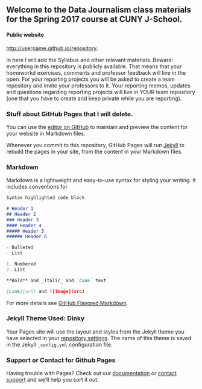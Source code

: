 ## Welcome to the Data Journalism class materials for the Spring 2017 course at CUNY J-School.

#### Public website
http://username.github.io/repository.

In here I will add the Syllabus and other relevant materials. Beware: everything in this repository is publicly available. That means that your homeworkd exercises, comments and professor feedback will live in the open. For your reporting projects you will be asked to create a team repository and invite your professors to it. Your reporting memos, updates and questions regarding reporting projects will live in YOUR team repository (one that you have to create and keep private while you are reporting).

### Stuff about GitHub Pages that I will delete.

You can use the [editor on GitHub](https://github.com/datajournalists/djspring17/edit/master/README.md) to maintain and preview the content for your website in Markdown files.

Whenever you commit to this repository, GitHub Pages will run [Jekyll](https://jekyllrb.com/) to rebuild the pages in your site, from the content in your Markdown files.

### Markdown

Markdown is a lightweight and easy-to-use syntax for styling your writing. It includes conventions for

```markdown
Syntax highlighted code block

# Header 1
## Header 2
### Header 3
#### Header 4
##### Header 5
###### Header 6

- Bulleted
- List

1. Numbered
2. List

**Bold** and _Italic_ and `Code` text

[Link](url) and ![Image](src)
```

For more details see [GitHub Flavored Markdown](https://guides.github.com/features/mastering-markdown/).

### Jekyll Theme Used: Dinky

Your Pages site will use the layout and styles from the Jekyll theme you have selected in your [repository settings](https://github.com/datajournalists/djspring17/settings). The name of this theme is saved in the Jekyll `_config.yml` configuration file.

### Support or Contact for Github Pages

Having trouble with Pages? Check out our [documentation](https://help.github.com/categories/github-pages-basics/) or [contact support](https://github.com/contact) and we’ll help you sort it out.
